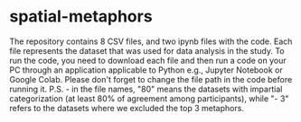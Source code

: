 # spatial-metaphors

The repository contains 8 CSV files, and two ipynb files with the code. Each file represents the dataset that was used for data analysis in the study. To run the code, you need to download each file and then run a code on your PC through an application applicable to Python e.g., Jupyter Notebook or Google Colab. Please don't forget to change the file path in the code before running it. 
P.S. - in the file names, "80" means the datasets with impartial categorization (at least 80% of agreement among participants), while "- 3" refers to the datasets where we excluded the top 3 metaphors.
